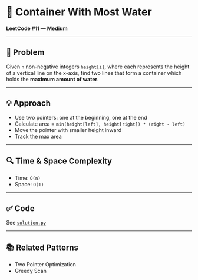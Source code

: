 # 🧱 Container With Most Water

**LeetCode #11 — Medium**

---

## 📝 Problem

Given `n` non-negative integers `height[i]`, where each represents the height of a vertical line on the x-axis, find two lines that form a container which holds the **maximum amount of water**.

---

## 💡 Approach

- Use two pointers: one at the beginning, one at the end
- Calculate area = `min(height[left], height[right]) * (right - left)`
- Move the pointer with smaller height inward
- Track the max area

---

## 🔍 Time & Space Complexity

- Time: `O(n)`
- Space: `O(1)`

---

## ✅ Code

See [`solution.py`](./optimal.py)

---

## 📚 Related Patterns

- Two Pointer Optimization
- Greedy Scan
